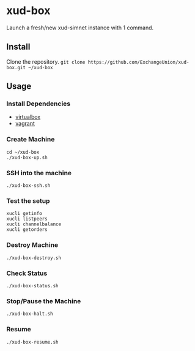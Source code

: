 # xud-box
Launch a fresh/new xud-simnet instance with 1 command.

## Install
Clone the repository.
`git clone https://github.com/ExchangeUnion/xud-box.git ~/xud-box`

## Usage

### Install Dependencies
* [virtualbox](https://www.virtualbox.org)
* [vagrant](https://www.vagrantup.com)

### Create Machine
```
cd ~/xud-box
./xud-box-up.sh
```

### SSH into the machine
`./xud-box-ssh.sh`

### Test the setup
```
xucli getinfo
xucli listpeers
xucli channelbalance
xucli getorders
```

### Destroy Machine
```
./xud-box-destroy.sh
```

### Check Status
```
./xud-box-status.sh
```

### Stop/Pause the Machine
```
./xud-box-halt.sh
```

### Resume
```
./xud-box-resume.sh
```
